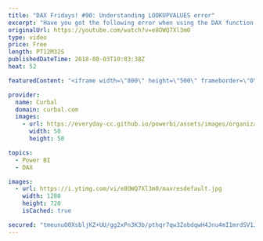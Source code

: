 ```yaml
---
title: "DAX Fridays! #90: Understanding LOOKUPVALUES error"
excerpt: "Have you got the following error when using the DAX function LOOKUPVALUES?  \"A table of multiple values was supplied where a single value was expected\"  in this video, I will show you why that error happens and what you need to do to resolve it and use the function as intended.  You dont know how to"
originalUrl: https://youtube.com/watch?v=e8OWQ7Xl3m0
type: video
price: Free
length: PT12M32S
publishedDateTime: 2018-08-03T10:03:38Z
heat: 52

featuredContent: "<iframe width=\"800\" height=\"500\" frameborder=\"0\" src=\"https://www.youtube.com/embed/e8OWQ7Xl3m0\" allow=\"accelerometer; autoplay; encrypted-media; gyroscope; picture-in-picture\" allowfullscreen></iframe>"

provider:
  name: Curbal
  domain: curbal.com
  images:
    - url: https://everyday-cc.github.io/powerbi/assets/images/organizations/curbal.com-50x50.jpg
      width: 50
      height: 50

topics:
  - Power BI
  - DAX

images:
  - url: https://i.ytimg.com/vi/e8OWQ7Xl3m0/maxresdefault.jpg
    width: 1280
    height: 720
    isCached: true

secured: "tmeunuO0XsbljKZ+UU/gg2xPn3K3b/pthqr7qw3ZobdqwH4Jnu4mI1mrdSV1JSgPc0Kc0ra+mw58qDkskW78sKVbzvkh3QjNGgjfBlMoeJO+a9wiLrh1KSOO9Xdke2jSOFhttdgyxeRStbuTj4LX82ADatEuKbe2fFh6VTyDyvArK4+5avMiPtT5iB0M4d3dk5c5AcsJ68oTscgbT8zNeVxwvizII++b7ZGr8mVRsXrS33fCnL1Ulw1LKSu/6xi1JsDe3SaLWb4ZKaBgohHUdPaKF9yer4nrDdKP1+Ufkz+W4R1M6T48cqwArBaTEcGfH0qPR9CWJJesyvDHjORbFehi7mKjXJdyTaTK2nvV99B+9vX+BnY6QPXftYTHvVIkka5ITtbxek6BoiOWNPdGvYBrczpaG/QCFWSuDD+DeUk=;yIqL5iyjNDqPkhxkqSthJA=="
---
```


